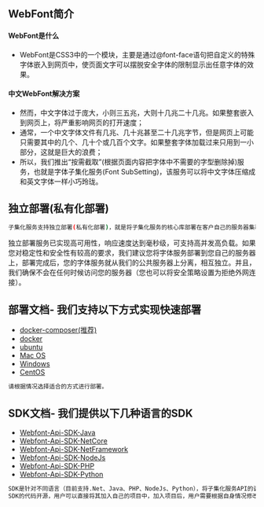 ## WebFont简介

#### WebFont是什么
- WebFont是CSS3中的一个模块，主要是通过@font-face语句把自定义的特殊字体嵌入到网页中，使页面文字可以摆脱安全字体的限制显示出任意字体的效果。
#### 中文WebFont解决方案
- 然而，中文字体过于庞大，小则三五兆，大则十几兆二十几兆。如果整套嵌入到网页上，将严重影响网页的打开速度；
- 通常，一个中文字体文件有几兆、几十兆甚至二十几兆字节，但是网页上可能只需要其中的几个、几十个或几百个文字。如果整套字体加载过来只用到一小部分，这就是巨大的浪费；
- 所以，我们推出“按需截取”(根据页面内容把字体中不需要的字型删除掉)服务，也就是字体子集化服务(Font SubSetting)，该服务可以将中文字体压缩成和英文字体一样小巧玲珑。

## 独立部署(私有化部署)
```sh
子集化服务支持独立部署(私有化部署)，就是将子集化服务的核心库部署在客户自己的服务器集群上(支持负载均衡、支持K8S等)。

```

独立部署服务已实现高可用性，响应速度达到毫秒级，可支持高并发高负载。如果您对稳定性和安全性有较高的要求，我们建议您将字体服务部署到您自己的服务器上，部署完成后，您的字体服务就从我们的公共服务器上分离，相互独立。并且，我们确保不会在任何时候访问您的服务器（您也可以将安全策略设置为拒绝外网连接）。


## 部署文档- 我们支持以下方式实现快速部署


- [docker-composer(推荐)](docker-compose.md "docker-composer")
- [docker](docker.md "docker")
- [ubuntu](ubuntu.md "ubuntu")
- [Mac OS](macos.md "Mac OS")
- [Windows](windows.md "Mac OS")
- [CentOS](centos.md "CentOS")
  
```sh
请根据情况选择适合的方式进行部署。
```
## SDK文档- 我们提供以下几种语言的SDK

- [Webfont-Api-SDK-Java](SDK/webfont-SDK-java(for1.22.2) "Java")
- [Webfont-Api-SDK-NetCore](SDK/webfont-SDK-NetCore(for1.22.2) "NetCore")
- [Webfont-Api-SDK-NetFramework](SDK/webfont-SDK-NetFramework(for1.22.2) "NetFramework")
- [Webfont-Api-SDK-NodeJs](SDK/webfont-SDK-nodejs(for1.22.2) "NodeJs")
- [Webfont-Api-SDK-PHP](SDK/webfont-SDK-PHP(for1.22.2) "PHP")
- [Webfont-Api-SDK-Python](SDK/webfont-SDK-Python(for1.22.2) "Python")
```sh
SDK是针对不同语言（目前支持.Net、Java、PHP、NodeJs、Python），将子集化服务API的调用方法打包封装，制作成方便用户调用的工具包。
SDK的代码开源，用户可以直接将其加入自己的项目中，加入项目后，用户需要根据自身情况修改源码中的存储方法，使API返回的字体文件能够保存在用户自己的存储空间里。
```
